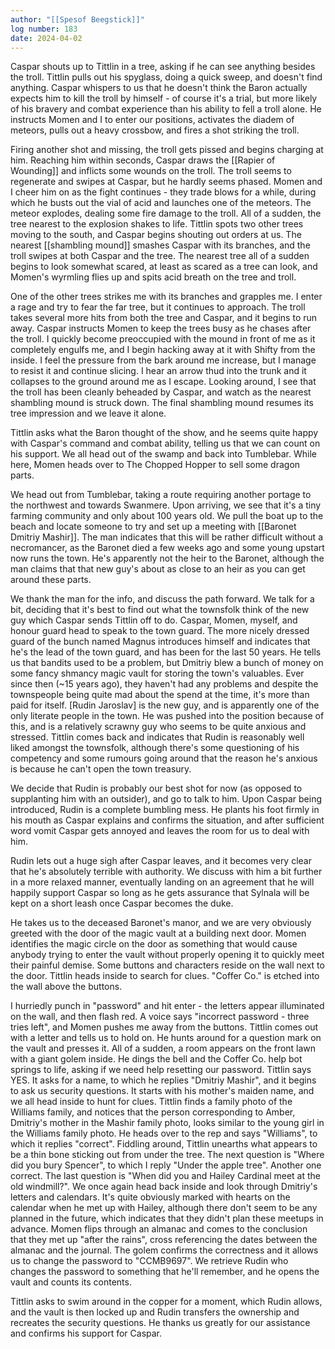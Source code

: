 ```yaml
---
author: "[[Spesof Beegstick]]"
log number: 183
date: 2024-04-02
---
```

Caspar shouts up to Tittlin in a tree, asking if he can see anything besides the troll. Tittlin pulls out his spyglass, doing a quick sweep, and doesn't find anything. Caspar whispers to us that he doesn't think the Baron actually expects him to kill the troll by himself - of course it's a trial, but more likely of his bravery and combat experience than his ability to fell a troll alone. He instructs Momen and I to enter our positions, activates the diadem of meteors, pulls out a heavy crossbow, and fires a shot striking the troll. 

Firing another shot and missing, the troll gets pissed and begins charging at him. Reaching him within seconds, Caspar draws the [[Rapier of Wounding]] and inflicts some wounds on the troll. The troll seems to regenerate and swipes at Caspar, but he hardly seems phased. Momen and I cheer him on as the fight continues - they trade blows for a while, during which he busts out the vial of acid and launches one of the meteors. The meteor explodes, dealing some fire damage to the troll. All of a sudden, the tree nearest to the explosion shakes to life. Tittlin spots two other trees moving to the south, and Caspar begins shouting out orders at us. The nearest [[shambling mound]] smashes Caspar with its branches, and the troll swipes at both Caspar and the tree. The nearest tree all of a sudden begins to look somewhat scared, at least as scared as a tree can look, and Momen's wyrmling flies up and spits acid breath on the tree and troll.

One of the other trees strikes me with its branches and grapples me. I enter a rage and try to fear the far tree, but it continues to approach. The troll takes several more hits from both the tree and Caspar, and it begins to run away. Caspar instructs Momen to keep the trees busy as he chases after the troll. I quickly become preoccupied with the mound in front of me as it completely engulfs me, and I begin hacking away at it with Shifty from the inside. I feel the pressure from the bark around me increase, but I manage to resist it and continue slicing. I hear an arrow thud into the trunk and it collapses to the ground around me as I escape. Looking around, I see that the troll has been cleanly beheaded by Caspar, and watch as the nearest shambling mound is struck down. The final shambling mound resumes its tree impression and we leave it alone.

Tittlin asks what the Baron thought of the show, and he seems quite happy with Caspar's command and combat ability, telling us that we can count on his support. We all head out of the swamp and back into Tumblebar. While here, Momen heads over to The Chopped Hopper to sell some dragon parts.

We head out from Tumblebar, taking a route requiring another portage to the northwest and towards Swanmere. Upon arriving, we see that it's a tiny farming community and only about 100 years old. We pull the boat up to the beach and locate someone to try and set up a meeting with [[Baronet Dmitriy Mashir]]. The man indicates that this will be rather difficult without a necromancer, as the Baronet died a few weeks ago and some young upstart now runs the town. He's apparently not the heir to the Baronet, although the man claims that that new guy's about as close to an heir as you can get around these parts. 

We thank the man for the info, and discuss the path forward. We talk for a bit, deciding that it's best to find out what the townsfolk think of the new guy which Caspar sends Tittlin off to do. Caspar, Momen, myself, and honour guard head to speak to the town guard. The more nicely dressed guard of the bunch named Magnus introduces himself and indicates that he's the lead of the town guard, and has been for the last 50 years. He tells us that bandits used to be a problem, but Dmitriy blew a bunch of money on some fancy shmancy magic vault for storing the town's valuables. Ever since then (~15 years ago), they haven't had any problems and despite the townspeople being quite mad about the spend at the time, it's more than paid for itself. [Rudin Jaroslav] is the new guy, and is apparently one of the only literate people in the town. He was pushed into the position because of this, and is a relatively scrawny guy who seems to be quite anxious and stressed. Tittlin comes back and indicates that Rudin is reasonably well liked amongst the townsfolk, although there's some questioning of his competency and some rumours going around that the reason he's anxious is because he can't open the town treasury. 

We decide that Rudin is probably our best shot for now (as opposed to supplanting him with an outsider), and go to talk to him. Upon Caspar being introduced, Rudin is a complete bumbling mess. He plants his foot firmly in his mouth as Caspar explains and confirms the situation, and after sufficient word vomit Caspar gets annoyed and leaves the room for us to deal with him.

Rudin lets out a huge sigh after Caspar leaves, and it becomes very clear that he's absolutely terrible with authority. We discuss with him a bit further in a more relaxed manner, eventually landing on an agreement that he will happily support Caspar so long as he gets assurance that Sylnala will be kept on a short leash once Caspar becomes the duke.

He takes us to the deceased Baronet's manor, and we are very obviously greeted with the door of the magic vault at a building next door. Momen identifies the magic circle on the door as something that would cause anybody trying to enter the vault without properly opening it to quickly meet their painful demise. Some buttons and characters reside on the wall next to the door. Tittlin heads inside to search for clues. "Coffer Co." is etched into the wall above the buttons.

I hurriedly punch in "password" and hit enter - the letters appear illuminated on the wall, and then flash red. A voice says "incorrect password - three tries left", and Momen pushes me away from the buttons. Tittlin comes out with a letter and tells us to hold on. He hunts around for a question mark on the vault and presses it. All of a sudden, a room appears on the front lawn with a giant golem inside. He dings the bell and the Coffer Co. help bot springs to life, asking if we need help resetting our password. Tittlin says YES. It asks for a name, to which he replies "Dmitriy Mashir", and it begins to ask us security questions. It starts with his mother's maiden name, and we all head inside to hunt for clues. Tittlin finds a family photo of the Williams family, and notices that the person corresponding to Amber, Dmitriy's mother in the Mashir family photo, looks similar to the young girl in the Williams family photo. He heads over to the rep and says "Williams", to which it replies "correct". Fiddling around, Tittlin unearths what appears to be a thin bone sticking out from under the tree. The next question is "Where did you bury Spencer", to which I reply "Under the apple tree". Another one correct. The last question is "When did you and Hailey Cardinal meet at the old windmill?". We once again head back inside and look through Dmitriy's letters and calendars. It's quite obviously marked with hearts on the calendar when he met up with Hailey, although there don't seem to be any planned in the future, which indicates that they didn't plan these meetups in advance. Momen flips through an almanac and comes to the conclusion that they met up "after the rains", cross referencing the dates between the almanac and the journal. The golem confirms the correctness and it allows us to change the password to "CCMB9697". We retrieve Rudin who changes the password to something that he'll remember, and he opens the vault and counts its contents.

Tittlin asks to swim around in the copper for a moment, which Rudin allows, and the vault is then locked up and Rudin transfers the ownership and recreates the security questions. He thanks us greatly for our assistance and confirms his support for Caspar.